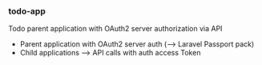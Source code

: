 ### todo-app
Todo parent application with OAuth2 server authorization via API

- Parent application with OAuth2 server auth (--> Laravel Passport pack)
- Child applications --> API calls with auth access Token